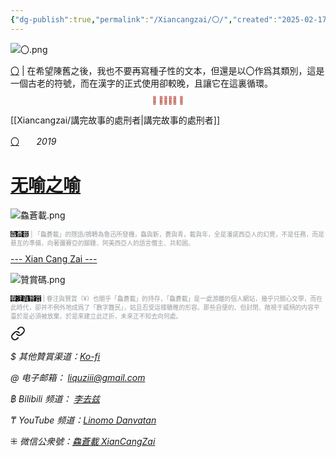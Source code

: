 ```yaml
---
{"dg-publish":true,"permalink":"/Xiancangzai/〇/","created":"2025-02-17T19:06:59.984+08:00"}
---
```



![〇.png](/img/user/%E9%99%84%E4%BB%B6/attachment/%E3%80%87.png)

<div class="note"><ins>〇</ins> | 在希望陳舊之後，我也不要再寫種子性的文本，但還是以〇作爲其類別，這是一個古老的符號，而在漢字的正式使用卻較晚，且讓它在這裏循環。</div>

<div class="spacer"></div>

<p style="text-align:center;color:#B54434;font-size:0.8em;">⫷ 𠈨𠯮󱠚󱉯 ⫸</p>

[[Xiancangzai/講完故事的處刑者\|講完故事的處刑者]]

<div class="header-media"
     style="background-image: url(' https://p7.itc.cn/q_70/images03/20220817/ed1e434d49584d2cad67a600d4075a76.jpeg ');">
    <a href=" https://www.xiancangzai.com/Xiancangzai/%E3%80%87%20%E2%80%96%20%E6%97%A0%E5%96%BB%E4%B9%8B%E5%96%BB/"
       class="card-link"></a>
    <div class="text-content">
        <p>
            <a href="https://www.xiancangzai.com/Xiancangzai/%E3%80%87/">〇</a>
            &nbsp;&nbsp;&nbsp;&nbsp;&nbsp;
            <cite>2019</cite>
        </p>
        <h1>
            <a href="https://www.xiancangzai.com/Xiancangzai/%E3%80%87%20%E2%80%96%20%E6%97%A0%E5%96%BB%E4%B9%8B%E5%96%BB/">无喻之喻</a>
        </h1>
    </div>
</div>

<div class="spacer"></div>

![鱻蒼載.png](/img/user/%E9%99%84%E4%BB%B6/%E9%99%84%E4%BB%B62024/%E9%B1%BB%E8%92%BC%E8%BC%89.png)

<p style="font-size:0.7em; color:#999ea2"><ins style="font-size:1em;background: black;color:white">鱻蒼載</ins> | 「鱻蒼載」的隱語/鴘轉為魯迅所發機，鱻與新，蒼與青，載與年，全是潘諾西亞人的幻覺，不是任務，而是悬亙的準備，向著彌賽亞的腳踵、阿美西亞人的語言僭主、共和囻。</p>

<div class="splitline"><a href="https://www.xiancangzai.com/">--- Xian Cang Zai ---</a></div>

![贊賞碼.png](/img/user/%E9%99%84%E4%BB%B6/%E9%99%84%E4%BB%B62024/%E8%B4%8A%E8%B3%9E%E7%A2%BC.png)

<p style="font-size:0.7em; color:#999ea2"><ins style="font-size:1em;background: black;color:white">眷注與贊賞</ins> | 眷注與贊賞（¥）也關乎「鱻蒼載」的持存，「鱻蒼載」是一處游離的個人網站，幾乎只關心文學，而在此時代，卻并不例外地成爲了「數字難民」，姑且忍受這樣驕稚的形容。那些自便的、但封閉、敞視于威柄的内容平臺於是必須被放棄，於是來建立此迂折，未來正不知去向何處。</p>


<div class="transclusion internal-embed is-loaded"><a class="markdown-embed-link" href="/xiancangzai/link-tree/" aria-label="Open link"><svg xmlns="http://www.w3.org/2000/svg" width="24" height="24" viewBox="0 0 24 24" fill="none" stroke="currentColor" stroke-width="2" stroke-linecap="round" stroke-linejoin="round" class="svg-icon lucide-link"><path d="M10 13a5 5 0 0 0 7.54.54l3-3a5 5 0 0 0-7.07-7.07l-1.72 1.71"></path><path d="M14 11a5 5 0 0 0-7.54-.54l-3 3a5 5 0 0 0 7.07 7.07l1.71-1.71"></path></svg></a><div class="markdown-embed">





<cite>$ 其他贊賞渠道：[Ko-fi](https://ko-fi.com/xiancangzai)</cite>

<cite>@ 电子邮箱： liquziii@gmail.com </cite>

<cite>฿ Bilibili 频道： [李去兹](https://space.bilibili.com/1676863200)</cite>

<cite>₸ YouTube 频道：[Linomo Danvatan](http://www.youtube.com/@LinomoDanvatan) </cite>

<cite>⁜ 微信公衆號：[鱻蒼載 XianCangZai](https://mp.weixin.qq.com/s/yneTMt9zIapGXF9yfuvOkg)</cite>


</div></div>

